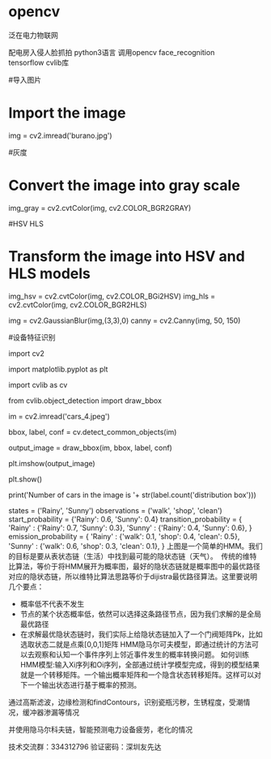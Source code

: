 # opencv
泛在电力物联网

配电房入侵人脸抓拍
python3语言
调用opencv face_recognition tensorflow cvlib库

#导入图片



# Import the image
img = cv2.imread('burano.jpg')

#灰度



# Convert the image into gray scale
img_gray = cv2.cvtColor(img, cv2.COLOR_BGR2GRAY)

#HSV HLS



# Transform the image into HSV and HLS models
img_hsv = cv2.cvtColor(img, cv2.COLOR_BGi2HSV)
img_hls = cv2.cvtColor(img, cv2.COLOR_BGR2HLS)

img = cv2.GaussianBlur(img,(3,3),0)
canny = cv2.Canny(img, 50, 150)

#设备特征识别

import cv2

import matplotlib.pyplot as plt

import cvlib as cv

from cvlib.object_detection import draw_bbox

im = cv2.imread('cars_4.jpeg')

bbox, label, conf = cv.detect_common_objects(im)

output_image = draw_bbox(im, bbox, label, conf)

plt.imshow(output_image)

plt.show()

print('Number of cars in the image is '+ str(label.count('distribution box')))


states = ('Rainy', 'Sunny')
observations = ('walk', 'shop', 'clean')
start_probability = {'Rainy': 0.6, 'Sunny': 0.4}
transition_probability = {
    'Rainy' : {'Rainy': 0.7, 'Sunny': 0.3},
    'Sunny' : {'Rainy': 0.4, 'Sunny': 0.6},
    }
emission_probability = {
    'Rainy' : {'walk': 0.1, 'shop': 0.4, 'clean': 0.5},
    'Sunny' : {'walk': 0.6, 'shop': 0.3, 'clean': 0.1},
}
上图是一个简单的HMM。我们的目标是要从表状态链（生活）中找到最可能的隐状态链（天气）。 
传统的维特比算法，等价于将HMM展开为概率图，最好的隐状态链就是概率图中的最优路径对应的隐状态链，所以维特比算法思路等价于dijistra最优路径算法。这里要说明几个要点： 
- 概率低不代表不发生 
- 节点的某个状态概率低，依然可以选择这条路径节点，因为我们求解的是全局最优路径 
- 在求解最优隐状态链时，我们实际上给隐状态链加入了一个门阀矩阵Pk，比如选取状态二就是点乘[0,0,1]矩阵
HMM隐马尔可夫模型，即通过统计的方法可以去观察和认知一个事件序列上邻近事件发生的概率转换问题。
如何训练HMM模型:输入Xi序列和Oi序列，全部通过统计学模型完成，得到的模型结果就是一个转移矩阵。一个输出概率矩阵和一个隐含状态转移矩阵。这样可以对下一个输出状态进行基于概率的预测。


通过高斯滤波，边缘检测和findContours，识别瓷瓶污秽，生锈程度，受潮情况，缓冲器渗漏等情况

并使用隐马尔科夫链，智能预测电力设备疲劳，老化的情况

技术交流群：334312796
验证密码：深圳友先达
